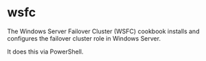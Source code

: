 # wsfc

The Windows Server Failover Cluster (WSFC) cookbook installs and configures
the failover cluster role in Windows Server.

It does this via PowerShell.

